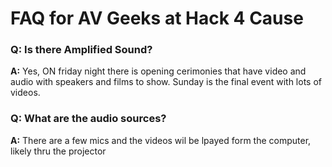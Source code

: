 # FAQ for AV Geeks at Hack 4 Cause

### Q: Is there Amplified Sound?
**A:** Yes, ON friday night there is opening cerimonies that have video and audio with speakers and films to show.  Sunday is the final event with lots of videos.

### Q: What are the audio sources?
**A:** There are a few mics and the videos wil be lpayed form the computer, likely thru the projector



